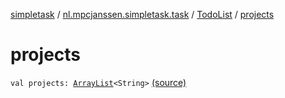 [simpletask](../../index.md) / [nl.mpcjanssen.simpletask.task](../index.md) / [TodoList](index.md) / [projects](.)

# projects

`val projects: `[`ArrayList`](http://docs.oracle.com/javase/6/docs/api/java/util/ArrayList.html)`<String>` [(source)](https://github.com/mpcjanssen/simpletask-android/blob/master/src/main/java/nl/mpcjanssen/simpletask/task/TodoList.kt#L145)